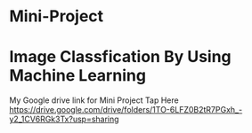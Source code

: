 # Mini-Project
# Image Classfication By Using Machine Learning

My Google  drive link for Mini Project Tap Here https://drive.google.com/drive/folders/1TO-6LFZ0B2tR7PGxh_-y2_1CV6RGk3Tx?usp=sharing
